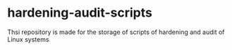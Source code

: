 # hardening-audit-scripts
Thsi repository is made for the storage of scripts of hardening and audit of Linux systems
